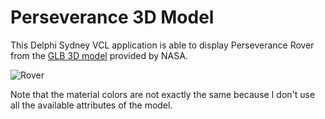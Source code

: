 # Perseverance 3D Model

This Delphi Sydney VCL application is able to display Perseverance Rover from the [GLB 3D model](https://mars.nasa.gov/resources/25042/mars-perseverance-rover-3d-model/) provided by NASA.

![Rover](PerseveranceVCL.gif)

Note that the material colors are not exactly the same because I don't use all the available attributes of the model.